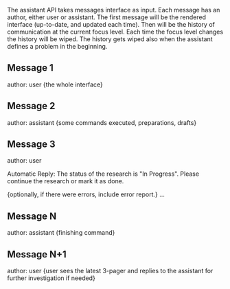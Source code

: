 The assistant API takes messages interface as input.
Each message has an author, either user or assistant.
The first message will be the rendered interface (up-to-date, and updated each time).
Then will be the history of communication at the current focus level. Each time the focus level changes the history will be wiped.
The history gets wiped also when the assistant defines a problem in the beginning.

## Message 1
author: user
{the whole interface}
## Message 2
author: assistant
{some commands executed, preparations, drafts}
## Message 3
author: user

Automatic Reply: The status of the research is "In Progress". Please continue the research or mark it as done.

{optionally, if there were errors, include error report.}
...
## Message N
author: assistant
{finishing command}
## Message N+1
author: user
{user sees the latest 3-pager and replies to the assistant for further investigation if needed}